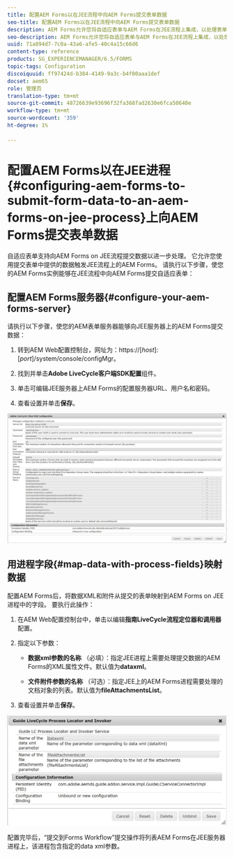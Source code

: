 ```yaml
---
title: 配置AEM Forms以在JEE流程中向AEM Forms提交表单数据
seo-title: 配置AEM Forms以在JEE流程中向AEM Forms提交表单数据
description: AEM Forms允许您将自适应表单与AEM Forms在JEE流程上集成，以处理表单数据。
seo-description: AEM Forms允许您将自适应表单与AEM Forms在JEE流程上集成，以处理表单数据。
uuid: 71a894d7-7c0a-43a6-afe5-40c4a15c66d6
content-type: reference
products: SG_EXPERIENCEMANAGER/6.5/FORMS
topic-tags: Configuration
discoiquuid: ff97424d-b384-4149-9a3c-b4f00aaa1def
docset: aem65
role: 管理员
translation-type: tm+mt
source-git-commit: 48726639e93696f32fa368fad2630e6fca50640e
workflow-type: tm+mt
source-wordcount: '359'
ht-degree: 1%

---
```



# 配置AEM Forms以在JEE进程{#configuring-aem-forms-to-submit-form-data-to-an-aem-forms-on-jee-process}上向AEM Forms提交表单数据

自适应表单支持向AEM Forms on JEE流程提交数据以进一步处理。 它允许您使用提交表单中提供的数据触发JEE流程上的AEM Forms。 请执行以下步骤，使您的AEM Forms实例能够在JEE流程中向AEM Forms提交自适应表单：

## 配置AEM Forms服务器{#configure-your-aem-forms-server}

请执行以下步骤，使您的AEM表单服务器能够向JEE服务器上的AEM Forms提交数据：

1. 转到AEM Web配置控制台，网址为：https://[*host*]:[*port*]/system/console/configMgr。

1. 找到并单击&#x200B;**Adobe LiveCycle客户端SDK配置**&#x200B;组件。
1. 单击可编辑JEE服务器上AEM Forms的配置服务器URL、用户名和密码。
1. 查看设置并单击&#x200B;**保存**。

![Adobe LiveCycle客户端SDK配置](assets/clientsdkconfiguration.jpg)

## 用进程字段{#map-data-with-process-fields}映射数据

配置AEM Forms后，将数据XML和附件从提交的表单映射到AEM Forms on JEE进程中的字段。 要执行此操作：

1. 在AEM Web配置控制台中，单击以编辑&#x200B;**指南LiveCycle流程定位器和调用器**&#x200B;配置。
1. 指定以下参数：

   * **数据xml参数的名称** （必填）：指定JEE进程上需要处理提交数据的AEM Forms的XML属性文件。默认值为&#x200B;**dataxml**。

   * **文件附件参数的名称** （可选）：指定JEE上的AEM Forms进程需要处理的文档对象的列表。默认值为&#x200B;**fileAttachmentsList**。

1. 查看设置并单击&#x200B;**保存**。

![指南LiveCycle流程定位器和发票人](assets/test3.jpg)

配置完毕后，“提交到Forms Workflow”提交操作将列表AEM Forms在JEE服务器进程上，该进程包含指定的data xml参数。
